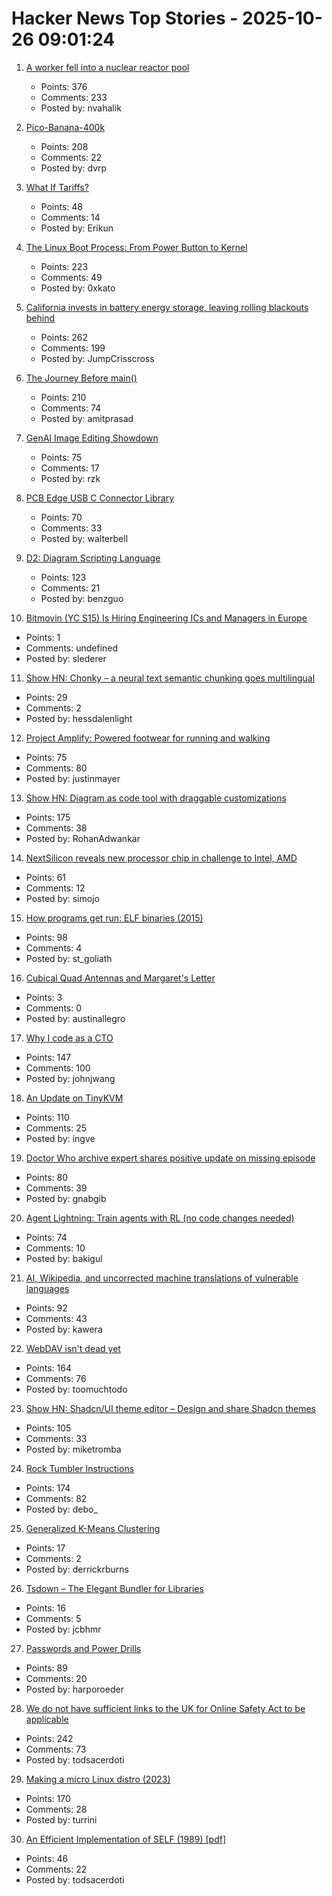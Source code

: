 # Hacker News Top Stories - 2025-10-26 09:01:24

1. [A worker fell into a nuclear reactor pool](https://www.nrc.gov/reading-rm/doc-collections/event-status/event/2025/20251022en?brid=vscAjql9kZL1FfGE7TYHVw#en57996:~:text=TRANSPORT%20OF%20CONTAMINATED%20PERSON%20OFFSITE)
   - Points: 376
   - Comments: 233
   - Posted by: nvahalik

2. [Pico-Banana-400k](https://github.com/apple/pico-banana-400k)
   - Points: 208
   - Comments: 22
   - Posted by: dvrp

3. [What If Tariffs?](https://www.swatch.com/en-en/what-if-tariffs-so34z106/SO34Z106.html)
   - Points: 48
   - Comments: 14
   - Posted by: Erikun

4. [The Linux Boot Process: From Power Button to Kernel](https://www.0xkato.xyz/linux-boot/)
   - Points: 223
   - Comments: 49
   - Posted by: 0xkato

5. [California invests in battery energy storage, leaving rolling blackouts behind](https://www.latimes.com/environment/story/2025-10-17/california-made-it-through-another-summer-without-a-flex-alert)
   - Points: 262
   - Comments: 199
   - Posted by: JumpCrisscross

6. [The Journey Before main()](https://amit.prasad.me/blog/before-main)
   - Points: 210
   - Comments: 74
   - Posted by: amitprasad

7. [GenAI Image Editing Showdown](https://genai-showdown.specr.net/)
   - Points: 75
   - Comments: 17
   - Posted by: rzk

8. [PCB Edge USB C Connector Library](https://github.com/AnasMalas/pcb-edge-usb-c)
   - Points: 70
   - Comments: 33
   - Posted by: walterbell

9. [D2: Diagram Scripting Language](https://d2lang.com/tour/intro/)
   - Points: 123
   - Comments: 21
   - Posted by: benzguo

10. [Bitmovin (YC S15) Is Hiring Engineering ICs and Managers in Europe](https://bitmovin.com/careers)
   - Points: 1
   - Comments: undefined
   - Posted by: slederer

11. [Show HN: Chonky – a neural text semantic chunking goes multilingual](https://huggingface.co/mirth/chonky_mmbert_small_multilingual_1)
   - Points: 29
   - Comments: 2
   - Posted by: hessdalenlight

12. [Project Amplify: Powered footwear for running and walking](https://about.nike.com/en/newsroom/releases/nike-project-amplify-official-images)
   - Points: 75
   - Comments: 80
   - Posted by: justinmayer

13. [Show HN: Diagram as code tool with draggable customizations](https://github.com/RohanAdwankar/oxdraw)
   - Points: 175
   - Comments: 38
   - Posted by: RohanAdwankar

14. [NextSilicon reveals new processor chip in challenge to Intel, AMD](https://www.reuters.com/business/nextsilicon-reveals-new-processor-chip-challenge-intel-amd-2025-10-22/)
   - Points: 61
   - Comments: 12
   - Posted by: simojo

15. [How programs get run: ELF binaries (2015)](https://lwn.net/Articles/631631/)
   - Points: 98
   - Comments: 4
   - Posted by: st_goliath

16. [Cubical Quad Antennas and Margaret's Letter](http://ei3lh.eu/?p=88)
   - Points: 3
   - Comments: 0
   - Posted by: austinallegro

17. [Why I code as a CTO](https://www.assembled.com/blog/why-i-code-as-a-cto)
   - Points: 147
   - Comments: 100
   - Posted by: johnjwang

18. [An Update on TinyKVM](https://fwsgonzo.medium.com/an-update-on-tinykvm-7a38518e57e9)
   - Points: 110
   - Comments: 25
   - Posted by: ingve

19. [Doctor Who archive expert shares positive update on missing episode](https://www.radiotimes.com/tv/sci-fi/doctor-who-missing-episodes-update-teases-announcement-newsupdate/)
   - Points: 80
   - Comments: 39
   - Posted by: gnabgib

20. [Agent Lightning: Train agents with RL (no code changes needed)](https://github.com/microsoft/agent-lightning)
   - Points: 74
   - Comments: 10
   - Posted by: bakigul

21. [AI, Wikipedia, and uncorrected machine translations of vulnerable languages](https://www.technologyreview.com/2025/09/25/1124005/ai-wikipedia-vulnerable-languages-doom-spiral/)
   - Points: 92
   - Comments: 43
   - Posted by: kawera

22. [WebDAV isn't dead yet](https://blog.feld.me/posts/2025/09/webdav-isnt-dead-yet/)
   - Points: 164
   - Comments: 76
   - Posted by: toomuchtodo

23. [Show HN: Shadcn/UI theme editor – Design and share Shadcn themes](https://shadcnthemer.com)
   - Points: 105
   - Comments: 33
   - Posted by: miketromba

24. [Rock Tumbler Instructions](https://rocktumbler.com/tips/rock-tumbler-instructions/)
   - Points: 174
   - Comments: 82
   - Posted by: debo_

25. [Generalized K-Means Clustering](https://github.com/derrickburns/generalized-kmeans-clustering)
   - Points: 17
   - Comments: 2
   - Posted by: derrickrburns

26. [Tsdown – The Elegant Bundler for Libraries](https://tsdown.dev/)
   - Points: 16
   - Comments: 5
   - Posted by: jcbhmr

27. [Passwords and Power Drills](https://google.github.io/building-secure-and-reliable-systems/raw/ch01.html#on_passwords_and_power_drills)
   - Points: 89
   - Comments: 20
   - Posted by: harporoeder

28. [We do not have sufficient links to the UK for Online Safety Act to be applicable](https://libera.chat/news/advised)
   - Points: 242
   - Comments: 73
   - Posted by: todsacerdoti

29. [Making a micro Linux distro (2023)](https://popovicu.com/posts/making-a-micro-linux-distro/)
   - Points: 170
   - Comments: 28
   - Posted by: turrini

30. [An Efficient Implementation of SELF (1989) [pdf]](https://courses.cs.washington.edu/courses/cse501/15sp/papers/chambers.pdf)
   - Points: 46
   - Comments: 22
   - Posted by: todsacerdoti

